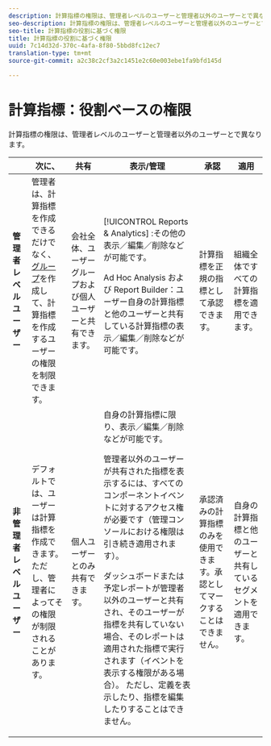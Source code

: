 ```yaml
---
description: 計算指標の権限は、管理者レベルのユーザーと管理者以外のユーザーとで異なります。
seo-description: 計算指標の権限は、管理者レベルのユーザーと管理者以外のユーザーとで異なります。
seo-title: 計算指標の役割に基づく権限
title: 計算指標の役割に基づく権限
uuid: 7c14d32d-370c-4afa-8f80-5bbd8fc12ec7
translation-type: tm+mt
source-git-commit: a2c38c2cf3a2c1451e2c60e003ebe1fa9bfd145d

---
```



# 計算指標：役割ベースの権限

計算指標の権限は、管理者レベルのユーザーと管理者以外のユーザーとで異なります。

<table id="table_13F72FD90C964B86BD4B51E6F51ED292"> 
 <thead> 
  <tr> 
   <th colname="col1" class="entry"> </th> 
   <th colname="col02" class="entry"> 次に、 </th> 
   <th colname="col2" class="entry"> 共有 </th> 
   <th colname="col3" class="entry"> 表示/管理 </th> 
   <th colname="col4" class="entry"> 承認 </th> 
   <th colname="col5" class="entry"> 適用 </th> 
  </tr> 
 </thead>
 <tbody> 
  <tr> 
   <td colname="col1"> <b>管理者レベルユーザー</b> </td> 
   <td colname="col02"> 管理者は、計算指標を作成できるだけでなく、<a href="https://marketing.adobe.com/resources/help/en_US/reference/groups.html" format="https" scope="external">グループ</a>を作成して、計算指標を作成するユーザーの権限を制限できます。 </td> 
   <td colname="col2"> 会社全体、ユーザーグループおよび個人ユーザーと共有できます。 </td> 
   <td colname="col3"> <span class="keyword"> [!UICONTROL Reports &amp; Analytics] </span>:その他の 表示／編集／削除などが可能です。 <p> <span class="keyword">Ad Hoc Analysis</span> および <span class="keyword">Report Builder</span>：ユーザー自身の計算指標と他のユーザーと共有している計算指標の表示／編集／削除などが可能です。 </p> </td> 
   <td colname="col4"> 計算指標を正規の指標として承認できます。 </td> 
   <td colname="col5"> 組織全体ですべての計算指標を適用できます。 </td> 
  </tr> 
  <tr> 
   <td colname="col1"> <b>非管理者レベルユーザー</b> </td> 
   <td colname="col02"> デフォルトでは、ユーザーは計算指標を作成できます。ただし、管理者によってその権限が制限されることがあります。 </td> 
   <td colname="col2"> 個人ユーザーとのみ共有できます。 </td> 
   <td colname="col3"> 自身の計算指標に限り、表示／編集／削除などが可能です。 <p>管理者以外のユーザーが共有された指標を表示するには、すべてのコンポーネントイベントに対するアクセス権が必要です（管理コンソールにおける権限は引き続き適用されます）。 </p> <p>ダッシュボードまたは予定レポートが管理者以外のユーザーと共有され、そのユーザーが指標を共有していない場合、そのレポートは適用された指標で実行されます（イベントを表示する権限がある場合）。 ただし、定義を表示したり、指標を編集したりすることはできません。 </p> </td> 
   <td colname="col4"> 承認済みの計算指標のみを使用できます。承認としてマークすることはできません。 </td> 
   <td colname="col5"> 自身の計算指標と他のユーザーと共有しているセグメントを適用できます。 </td> 
  </tr> 
 </tbody> 
</table>

